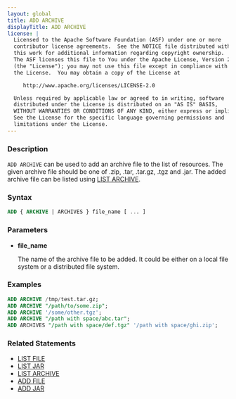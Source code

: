 ```yaml
---
layout: global
title: ADD ARCHIVE
displayTitle: ADD ARCHIVE
license: |
  Licensed to the Apache Software Foundation (ASF) under one or more
  contributor license agreements.  See the NOTICE file distributed with
  this work for additional information regarding copyright ownership.
  The ASF licenses this file to You under the Apache License, Version 2.0
  (the "License"); you may not use this file except in compliance with
  the License.  You may obtain a copy of the License at

     http://www.apache.org/licenses/LICENSE-2.0

  Unless required by applicable law or agreed to in writing, software
  distributed under the License is distributed on an "AS IS" BASIS,
  WITHOUT WARRANTIES OR CONDITIONS OF ANY KIND, either express or implied.
  See the License for the specific language governing permissions and
  limitations under the License.
---
```


### Description

`ADD ARCHIVE` can be used to add an archive file to the list of resources. The given archive file should be one of .zip, .tar, .tar.gz, .tgz and .jar. The added archive file can be listed using [LIST ARCHIVE](sql-ref-syntax-aux-resource-mgmt-list-archive.html).

### Syntax

```sql
ADD { ARCHIVE | ARCHIVES } file_name [ ... ]
```

### Parameters

* **file_name**

    The name of the archive file to be added. It could be either on a local file system or a distributed file system.

### Examples

```sql
ADD ARCHIVE /tmp/test.tar.gz;
ADD ARCHIVE "/path/to/some.zip";
ADD ARCHIVE '/some/other.tgz';
ADD ARCHIVE "/path with space/abc.tar";
ADD ARCHIVES "/path with space/def.tgz" '/path with space/ghi.zip';
```

### Related Statements

* [LIST FILE](sql-ref-syntax-aux-resource-mgmt-list-file.html)
* [LIST JAR](sql-ref-syntax-aux-resource-mgmt-list-jar.html)
* [LIST ARCHIVE](sql-ref-syntax-aux-resource-mgmt-list-archive.html)
* [ADD FILE](sql-ref-syntax-aux-resource-mgmt-add-file.html)
* [ADD JAR](sql-ref-syntax-aux-resource-mgmt-add-jar.html)
